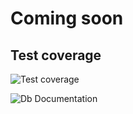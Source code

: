 # Coming soon

## Test coverage

![Test coverage](https://github.com/titusdishon/go-concepts/blob/main/badge.svg)

![Db Documentation](https://dbdocs.io/titusdishon/simple_bank)
